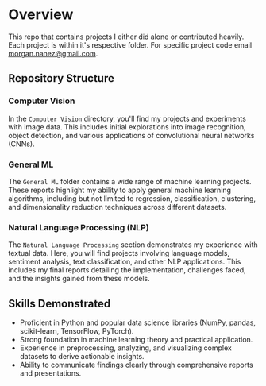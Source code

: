 # Overview

This repo that contains projects I either did alone or contributed heavily. Each project is within it's respective folder. For specific project code email morgan.nanez@gmail.com.

## Repository Structure

### Computer Vision

In the `Computer Vision` directory, you'll find my projects and experiments with image data. This includes initial explorations into image recognition, object detection, and various applications of convolutional neural networks (CNNs).

### General ML

The `General ML` folder contains a wide range of machine learning projects. These reports highlight my ability to apply general machine learning algorithms, including but not limited to regression, classification, clustering, and dimensionality reduction techniques across different datasets.

### Natural Language Processing (NLP)

The `Natural Language Processing` section demonstrates my experience with textual data. Here, you will find projects involving language models, sentiment analysis, text classification, and other NLP applications. This includes my final reports detailing the implementation, challenges faced, and the insights gained from these models.

## Skills Demonstrated

- Proficient in Python and popular data science libraries (NumPy, pandas, scikit-learn, TensorFlow, PyTorch).
- Strong foundation in machine learning theory and practical application.
- Experience in preprocessing, analyzing, and visualizing complex datasets to derive actionable insights.
- Ability to communicate findings clearly through comprehensive reports and presentations.
